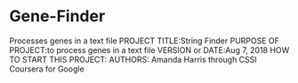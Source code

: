 # Gene-Finder
Processes genes in a text file
PROJECT TITLE:String Finder
PURPOSE OF PROJECT:to process genes in a text file
VERSION or DATE:Aug 7, 2018
HOW TO START THIS PROJECT:
AUTHORS: Amanda Harris through CSSI Coursera for Google
